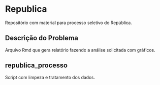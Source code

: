 # Republica


Repositório com material para processo seletivo do República.

## Descrição do Problema

Arquivo Rmd que gera relatório fazendo a análise solicitada com gráficos. 


## republica_processo

Script com limpeza e tratamento dos dados. 
